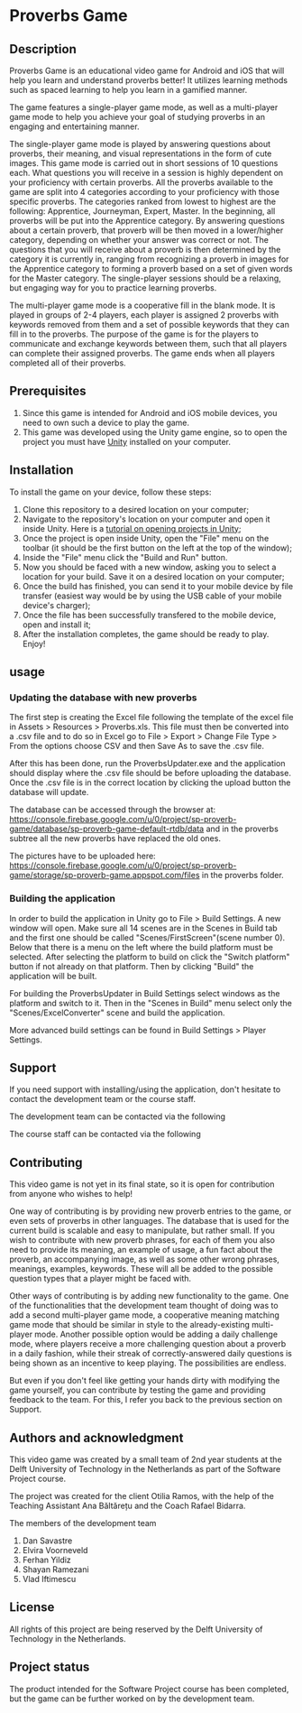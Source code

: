 # Proverbs Game

## Description
Proverbs Game is an educational video game for Android and iOS that will help you learn and understand proverbs better! It utilizes learning methods such as spaced learning to help you learn in a gamified manner. 

The game features a single-player game mode, as well as a multi-player game mode to help you achieve your goal of studying proverbs in an engaging and entertaining manner.

The single-player game mode is played by answering questions about proverbs, their meaning, and visual representations in the form of cute images. This game mode is carried out in short sessions of 10 questions each. What questions you will receive in a session is highly dependent on your proficiency with certain proverbs. All the proverbs available to the game are split into 4 categories according to your proficiency with those specific proverbs. The categories ranked from lowest to highest are the following: Apprentice, Journeyman, Expert, Master.
In the beginning, all proverbs will be put into the Apprentice category. By answering questions about a certain proverb, that proverb will be then moved in a lower/higher category, depending on whether your answer was correct or not. The questions that you will receive about a proverb is then determined by the category it is currently in, ranging from recognizing a proverb in images for the Apprentice category to forming a proverb based on a set of given words for the Master category.
The single-player sessions should be a relaxing, but engaging way for you to practice learning proverbs.

The multi-player game mode is a cooperative fill in the blank mode. It is played in groups of 2-4 players, each player is assigned 2 proverbs with keywords removed from them and a set of possible keywords that they can fill in to the proverbs. The purpose of the game is for the players to communicate and exchange keywords between them, such that all players can complete their assigned proverbs. The game ends when all players completed all of their proverbs.

## Prerequisites
1. Since this game is intended for Android and iOS mobile devices, you need to own such a device to play the game.
2. This game was developed using the Unity game engine, so to open the project you must have [Unity](https://unity.com/) installed on your computer.

## Installation 
To install the game on your device, follow these steps:
1. Clone this repository to a desired location on your computer;
2. Navigate to the repository's location on your computer and open it inside Unity. Here is a [tutorial on opening projects in Unity](https://www.youtube.com/watch?v=XIlZNbQ8kzo);
3. Once the project is open inside Unity, open the "File" menu on the toolbar (it should be the first button on the left at the top of the window);
4. Inside the "File" menu click the "Build and Run" button.
5. Now you should be faced with a new window, asking you to select a location for your build. Save it on a desired location on your computer;
6. Once the build has finished, you can send it to your mobile device by file transfer (easiest way would be by using the USB cable of your mobile device's charger);
7. Once the file has been successfully transfered to the mobile device, open and install it;
8. After the installation completes, the game should be ready to play. Enjoy!

## usage

### Updating the database with new proverbs

The first step is creating the Excel file following the template of the excel file in Assets > Resources > Proverbs.xls. This file must then be converted into a .csv file and to do so in Excel go to File > Export > Change File Type > From the options choose CSV and then Save As to save the .csv file.

After this has been done, run the ProverbsUpdater.exe and the application should display where the .csv file should be before uploading the database. Once the .csv file is in the correct location by clicking the upload button the database will update.

The database can be accessed through the browser at: https://console.firebase.google.com/u/0/project/sp-proverb-game/database/sp-proverb-game-default-rtdb/data and in the proverbs subtree all the new proverbs have replaced the old ones.

The pictures have to be uploaded here: https://console.firebase.google.com/u/0/project/sp-proverb-game/storage/sp-proverb-game.appspot.com/files in the proverbs folder.

### Building the application
In order to build the application in Unity go to File > Build Settings. A new window will open. Make sure all 14 scenes are in the Scenes in Build tab and the first one should be called "Scenes/FirstScreen"(scene number 0). Below that there is a menu on the left where the build platform must be selected. After selecting the platform to build on click the "Switch platform" button if not already on that platform. Then by clicking "Build" the application will be built.

For building the ProverbsUpdater in Build Settings select windows as the platform and switch to it. Then in the "Scenes in Build" menu select only the "Scenes/ExcelConverter" scene and build the application.

More advanced build settings can be found in Build Settings > Player Settings.

## Support
If you need support with installing/using the application, don't hesitate to contact the development team or the course staff.

The development team can be contacted via the following

The course staff can be contacted via the following

## Contributing
This video game is not yet in its final state, so it is open for contribution from anyone who wishes to help!

One way of contributing is by providing new proverb entries to the game, or even sets of proverbs in other languages. The database that is used for the current build is scalable and easy to manipulate, but rather small. If you wish to contribute with new proverb phrases, for each of them you also need to provide its meaning, an example of usage, a fun fact about the proverb, an accompanying image, as well as some other wrong phrases, meanings, examples, keywords. These will all be added to the possible question types that a player might be faced with.

Other ways of contributing is by adding new functionality to the game. One of the functionalities that the development team thought of doing was to add a second multi-player game mode, a cooperative meaning matching game mode that should be similar in style to the already-existing multi-player mode. Another possible option would be adding a daily challenge mode, where players receive a more challenging question about a proverb in a daily fashion, while their streak of correctly-answered daily questions is being shown as an incentive to keep playing. The possibilities are endless.

But even if you don't feel like getting your hands dirty with modifying the game yourself, you can contribute by testing the game and providing feedback to the team. For this, I refer you back to the previous section on Support.

## Authors and acknowledgment
This video game was created by a small team of 2nd year students at the Delft University of Technology in the Netherlands as part of the Software Project course.

The project was created for the client Otilia Ramos, with the help of the Teaching Assistant Ana Băltărețu and the Coach Rafael Bidarra.

The members of the development team
1. Dan Savastre
2. Elvira Voorneveld
3. Ferhan Yildiz
4. Shayan Ramezani
5. Vlad Iftimescu

## License
All rights of this project are being reserved by the Delft University of Technology in the Netherlands.

## Project status
The product intended for the Software Project course has been completed, but the game can be further worked on by the development team.
